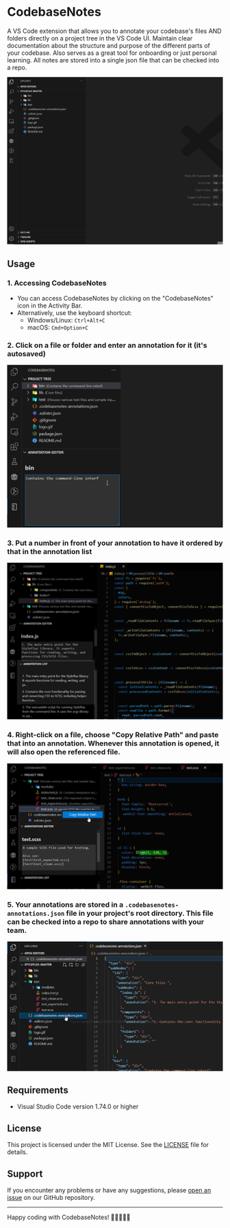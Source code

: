 # CodebaseNotes

A VS Code extension that allows you to annotate your codebase's files AND folders directly on a project tree in the VS Code UI. Maintain clear documentation about the structure and purpose of the different parts of your codebase. Also serves as a great tool for onboarding or just personal learning. All notes are stored into a single json file that can be checked into a repo.

![CodebaseNotes Demo](https://raw.githubusercontent.com/Firebrand/codebasenotes/main/resources/demo5.gif)

## Usage

### 1. Accessing CodebaseNotes

- You can access CodebaseNotes by clicking on the "CodebaseNotes" icon in the Activity Bar.
- Alternatively, use the keyboard shortcut:
  - Windows/Linux: `Ctrl+Alt+C`
  - macOS: `Cmd+Option+C`

### 2. Click on a file or folder and enter an annotation for it (it's autosaved)

![Tutorial 1](https://raw.githubusercontent.com/Firebrand/codebasenotes/main/resources/1a.png)

### 3. Put a number in front of your annotation to have it ordered by that in the annotation list

![Tutorial 2](https://raw.githubusercontent.com/Firebrand/codebasenotes/main/resources/2a.png)

### 4. Right-click on a file, choose "Copy Relative Path" and paste that into an annotation. Whenever this annotation is opened, it will also open the referenced file.

![Tutorial 3](https://raw.githubusercontent.com/Firebrand/codebasenotes/main/resources/3a.png)

### 5. Your annotations are stored in a `.codebasenotes-annotations.json` file in your project's root directory. This file can be checked into a repo to share annotations with your team.

![Tutorial 4](https://raw.githubusercontent.com/Firebrand/codebasenotes/main/resources/4a.png)

## Requirements

- Visual Studio Code version 1.74.0 or higher

## License

This project is licensed under the MIT License. See the [LICENSE](LICENSE) file for details.

## Support

If you encounter any problems or have any suggestions, please [open an issue](https://github.com/Firebrand/codebasenotes/issues) on our GitHub repository.

---

Happy coding with CodebaseNotes! 📝👨‍💻👩‍💻
